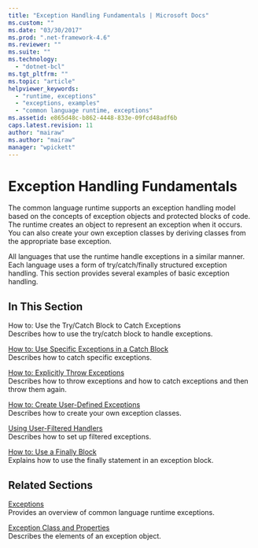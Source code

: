 ```yaml
---
title: "Exception Handling Fundamentals | Microsoft Docs"
ms.custom: ""
ms.date: "03/30/2017"
ms.prod: ".net-framework-4.6"
ms.reviewer: ""
ms.suite: ""
ms.technology: 
  - "dotnet-bcl"
ms.tgt_pltfrm: ""
ms.topic: "article"
helpviewer_keywords: 
  - "runtime, exceptions"
  - "exceptions, examples"
  - "common language runtime, exceptions"
ms.assetid: e865d48c-b862-4448-833e-09fcd48adf6b
caps.latest.revision: 11
author: "mairaw"
ms.author: "mairaw"
manager: "wpickett"
---
```

# Exception Handling Fundamentals
The common language runtime supports an exception handling model based on the concepts of exception objects and protected blocks of code. The runtime creates an object to represent an exception when it occurs. You can also create your own exception classes by deriving classes from the appropriate base exception.  
  
 All languages that use the runtime handle exceptions in a similar manner. Each language uses a form of try/catch/finally structured exception handling. This section provides several examples of basic exception handling.  
  
## In This Section  
 How to: Use the Try/Catch Block to Catch Exceptions  
 Describes how to use the try/catch block to handle exceptions.  
  
 [How to: Use Specific Exceptions in a Catch Block](../../../docs/standard/exceptions/how-to-use-specific-exceptions-in-a-catch-block.md)  
 Describes how to catch specific exceptions.  
  
 [How to: Explicitly Throw Exceptions](../../../docs/standard/exceptions/how-to-explicitly-throw-exceptions.md)  
 Describes how to throw exceptions and how to catch exceptions and then throw them again.  
  
 [How to: Create User-Defined Exceptions](../../../docs/standard/exceptions/how-to-create-user-defined-exceptions.md)  
 Describes how to create your own exception classes.  
  
 [Using User-Filtered Handlers](../../../docs/standard/exceptions/using-user-filtered-exception-handlers.md)  
 Describes how to set up filtered exceptions.  
  
 [How to: Use a Finally Block](../../../docs/standard/exceptions/how-to-use-finally-blocks.md)  
 Explains how to use the finally statement in an exception block.  
  
## Related Sections  
 [Exceptions](../../../docs/standard/exceptions/index.md)  
 Provides an overview of common language runtime exceptions.  
  
 [Exception Class and Properties](../../../docs/standard/exceptions/exception-class-and-properties.md)  
 Describes the elements of an exception object.
